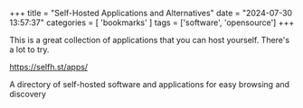 +++
title = "Self-Hosted Applications and Alternatives"
date = "2024-07-30 13:57:37"
categories = [ 'bookmarks' ]
tags = ['software', 'opensource']
+++

This is a great collection of applications that you can host yourself. There's a lot to try.

https://selfh.st/apps/

A directory of self-hosted software and applications for easy browsing and discovery
